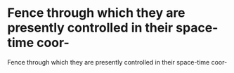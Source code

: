 # Fence through which they are presently controlled in their space-time coor-

Fence through which they are presently controlled in their space-time coor-